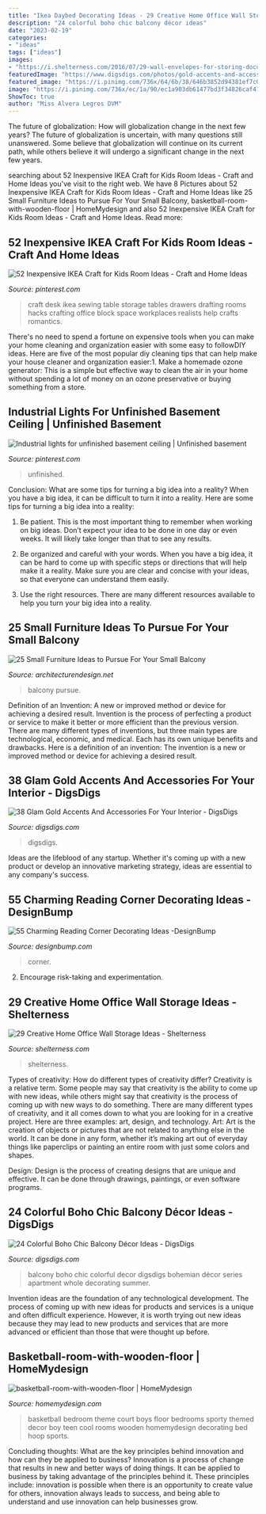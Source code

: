 ```yaml
---
title: "Ikea Daybed Decorating Ideas - 29 Creative Home Office Wall Storage Ideas"
description: "24 colorful boho chic balcony décor ideas"
date: "2023-02-19"
categories:
- "ideas"
tags: ["ideas"]
images:
- "https://i.shelterness.com/2016/07/29-wall-envelopes-for-storing-documents.jpg"
featuredImage: "https://www.digsdigs.com/photos/gold-accents-and-accessories-for-your-interior-21.jpg"
featured_image: "https://i.pinimg.com/736x/64/6b/38/646b3852d94381ef7c072a31d7406efe.jpg"
image: "https://i.pinimg.com/736x/ec/1a/90/ec1a903db61477bd3f34826caf47aff1.jpg"
ShowToc: true
author: "Miss Alvera Legros DVM"
---
```



The future of globalization: How will globalization change in the next few years?
The future of globalization is uncertain, with many questions still unanswered. Some believe that globalization will continue on its current path, while others believe it will undergo a significant change in the next few years.

	

		
searching about 52 Inexpensive IKEA Craft for Kids Room Ideas - Craft and Home Ideas you've visit to the right web. We have 8 Pictures about 52 Inexpensive IKEA Craft for Kids Room Ideas - Craft and Home Ideas like 25 Small Furniture Ideas to Pursue For Your Small Balcony, basketball-room-with-wooden-floor | HomeMydesign and also 52 Inexpensive IKEA Craft for Kids Room Ideas - Craft and Home Ideas. Read more:
		
    
## 52 Inexpensive IKEA Craft For Kids Room Ideas - Craft And Home Ideas

<img loading=lazy src="https://i.pinimg.com/736x/64/6b/38/646b3852d94381ef7c072a31d7406efe.jpg" onerror="this.onerror=null;this.src='https://tse1.mm.bing.net/th?id=OIP.OaVho3MR68kPYxOFX1YMLQHaJ4&amp;pid=15.1';" alt="52 Inexpensive IKEA Craft for Kids Room Ideas - Craft and Home Ideas">

_Source: pinterest.com_

>craft desk ikea sewing table storage tables drawers drafting rooms hacks crafting office block space workplaces realists help crafts romantics. 

	

There's no need to spend a fortune on expensive tools when you can make your home cleaning and organization easier with some easy to followDIY ideas. Here are five of the most popular diy cleaning tips that can help make your house cleaner and organization easier:1. Make a homemade ozone generator: This is a simple but effective way to clean the air in your home without spending a lot of money on an ozone preservative or buying something from a store.

    
## Industrial Lights For Unfinished Basement Ceiling | Unfinished Basement

<img loading=lazy src="https://i.pinimg.com/736x/ec/1a/90/ec1a903db61477bd3f34826caf47aff1.jpg" onerror="this.onerror=null;this.src='https://tse1.mm.bing.net/th?id=OIP.ASG2_jGM5ikmaa0aKb89hgHaJ3&amp;pid=15.1';" alt="Industrial lights for unfinished basement ceiling | Unfinished basement">

_Source: pinterest.com_

>unfinished. 

	

Conclusion: What are some tips for turning a big idea into a reality?
When you have a big idea, it can be difficult to turn it into a reality. Here are some tips for turning a big idea into a reality:
1. Be patient. This is the most important thing to remember when working on big ideas. Don’t expect your idea to be done in one day or even weeks. It will likely take longer than that to see any results.

2. Be organized and careful with your words. When you have a big idea, it can be hard to come up with specific steps or directions that will help make it a reality. Make sure you are clear and concise with your ideas, so that everyone can understand them easily.

3. Use the right resources. There are many different resources available to help you turn your big idea into a reality.

    
## 25 Small Furniture Ideas To Pursue For Your Small Balcony

<img loading=lazy src="https://cdn.architecturendesign.net/wp-content/uploads/2016/05/AD-Small-Furniture-Ideas-to-Pursue-For-Your-Small-Balcony-18.jpg" onerror="this.onerror=null;this.src='https://tse4.mm.bing.net/th?id=OIP.vhQssbbeqSqVn_7CN-wKZwHaLH&amp;pid=15.1';" alt="25 Small Furniture Ideas to Pursue For Your Small Balcony">

_Source: architecturendesign.net_

>balcony pursue. 

	

Definition of an Invention: A new or improved method or device for achieving a desired result.
Invention is the process of perfecting a product or service to make it better or more efficient than the previous version. There are many different types of inventions, but three main types are technological, economic, and medical. Each has its own unique benefits and drawbacks. Here is a definition of an invention: 
The invention is a new or improved method or device for achieving a desired result.

    
## 38 Glam Gold Accents And Accessories For Your Interior - DigsDigs

<img loading=lazy src="https://www.digsdigs.com/photos/gold-accents-and-accessories-for-your-interior-21.jpg" onerror="this.onerror=null;this.src='https://tse4.mm.bing.net/th?id=OIP.We9RT9O-ixIiE-2rg9h7JAHaLL&amp;pid=15.1';" alt="38 Glam Gold Accents And Accessories For Your Interior - DigsDigs">

_Source: digsdigs.com_

>digsdigs. 

	

Ideas are the lifeblood of any startup. Whether it's coming up with a new product or develop an innovative marketing strategy, ideas are essential to any company's success.

    
## 55 Charming Reading Corner Decorating Ideas -DesignBump

<img loading=lazy src="http://cdn.designbump.com/wp-content/uploads/2015/11/reading-corner-nook20.jpg" onerror="this.onerror=null;this.src='https://tse1.mm.bing.net/th?id=OIP.SU_SwTBODfmNyz10yULqtgHaKY&amp;pid=15.1';" alt="55 Charming Reading Corner Decorating Ideas -DesignBump">

_Source: designbump.com_

>corner. 

	

2. Encourage risk-taking and experimentation.

    
## 29 Creative Home Office Wall Storage Ideas - Shelterness

<img loading=lazy src="https://i.shelterness.com/2016/07/29-wall-envelopes-for-storing-documents.jpg" onerror="this.onerror=null;this.src='https://tse1.mm.bing.net/th?id=OIP.k_uflkenMegxmhdy_d6MngHaLZ&amp;pid=15.1';" alt="29 Creative Home Office Wall Storage Ideas - Shelterness">

_Source: shelterness.com_

>shelterness. 

	

Types of creativity: How do different types of creativity differ?
Creativity is a relative term. Some people may say that creativity is the ability to come up with new ideas, while others might say that creativity is the process of coming up with new ways to do something. There are many different types of creativity, and it all comes down to what you are looking for in a creative project. Here are three examples: art, design, and technology.
Art: Art is the creation of objects or pictures that are not related to anything else in the world. It can be done in any form, whether it’s making art out of everyday things like paperclips or painting an entire room with just some colors and shapes.

Design: Design is the process of creating designs that are unique and effective. It can be done through drawings, paintings, or even software programs.

    
## 24 Colorful Boho Chic Balcony Décor Ideas - DigsDigs

<img loading=lazy src="http://www.digsdigs.com/photos/colorful-boho-chic-balcony-decor-ideas-10.jpg" onerror="this.onerror=null;this.src='https://tse1.mm.bing.net/th?id=OIP.qgjftEHK4rpdWpr-4-4RqQHaLH&amp;pid=15.1';" alt="24 Colorful Boho Chic Balcony Décor Ideas - DigsDigs">

_Source: digsdigs.com_

>balcony boho chic colorful decor digsdigs bohemian décor series apartment whole decorating summer. 

	

Invention ideas are the foundation of any technological development. The process of coming up with new ideas for products and services is a unique and often difficult experience. However, it is worth trying out new ideas because they may lead to new products and services that are more advanced or efficient than those that were thought up before.

    
## Basketball-room-with-wooden-floor | HomeMydesign

<img loading=lazy src="https://homemydesign.com/wp-content/uploads/2014/06/basketball-room-with-wooden-floor.jpg" onerror="this.onerror=null;this.src='https://tse2.mm.bing.net/th?id=OIP.yiETi5ojcCh0Hapqtj2fZAHaHa&amp;pid=15.1';" alt="basketball-room-with-wooden-floor | HomeMydesign">

_Source: homemydesign.com_

>basketball bedroom theme court boys floor bedrooms sporty themed decor boy teen cool rooms wooden homemydesign decorating bed hoop sports. 

	

Concluding thoughts: What are the key principles behind innovation and how can they be applied to business?
Innovation is a process of change that results in new and better ways of doing things. It can be applied to business by taking advantage of the principles behind it. These principles include: innovation is possible when there is an opportunity to create value for others, innovation always leads to success, and being able to understand and use innovation can help businesses grow.

